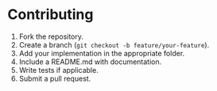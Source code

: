 # Contributing

1. Fork the repository.
2. Create a branch (`git checkout -b feature/your-feature`).
3. Add your implementation in the appropriate folder.
4. Include a README.md with documentation.
5. Write tests if applicable.
6. Submit a pull request.

